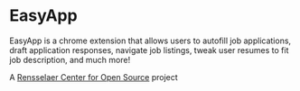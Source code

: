 # EasyApp
EasyApp is a chrome extension that allows users to autofill job applications, draft application responses, navigate job listings, tweak user resumes to fit job description, and much more!

A [Rensselaer Center for Open Source](https://new.rcos.io/) project

